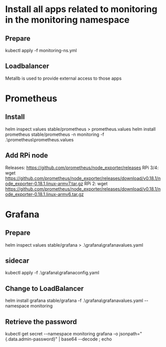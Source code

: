 # Install all apps related to monitoring in the monitoring namespace

## Prepare
kubectl apply -f monitoring-ns.yml

## Loadbalancer
Metallb is used to provide external access to those apps

# Prometheus

## Install
helm inspect values stable/prometheus > prometheus.values
helm install prometheus stable/prometheus -n monitoring -f .\prometheus\prometheus.values

## Add RPi node
Releases: https://github.com/prometheus/node_exporter/releases
RPi 3/4: wget https://github.com/prometheus/node_exporter/releases/download/v0.18.1/node_exporter-0.18.1.linux-armv7.tar.gz
RPi 2: wget https://github.com/prometheus/node_exporter/releases/download/v0.18.1/node_exporter-0.18.1.linux-armv6.tar.gz

# Grafana

## Prepare
helm inspect values stable/grafana > .\grafana\grafanavalues.yaml

## sidecar
kubectl apply -f .\grafana\grafanaconfig.yaml

## Change to LoadBalancer
helm install grafana stable/grafana -f .\grafana\grafanavalues.yaml --namespace monitoring

## Retrieve the password
kubectl get secret --namespace monitoring grafana -o jsonpath="{.data.admin-password}" | base64 --decode ; echo
